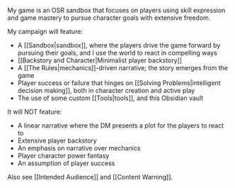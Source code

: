 My game is an OSR sandbox that focuses on players using skill expression and game mastery to pursue character goals with extensive freedom.

My campaign will feature:
- A [[Sandbox|sandbox]], where the players drive the game forward by pursuing their goals, and I use the world to react in compelling ways
- [[Backstory and Character|Minimalist player backstory]]
- A [[The Rules|mechanics]]-driven narrative; the story emerges from the game
- Player success or failure that hinges on [[Solving Problems|intelligent decision making]], both in character creation and active play
- The use of some custom [[Tools|tools]], and this Obsidian vault

It will NOT feature:
- A linear narrative where the DM presents a plot for the players to react to
- Extensive player backstory
- An emphasis on narrative over mechanics
- Player character power fantasy
- An assumption of player success

Also see [[Intended Audience]] and [[Content Warning]].